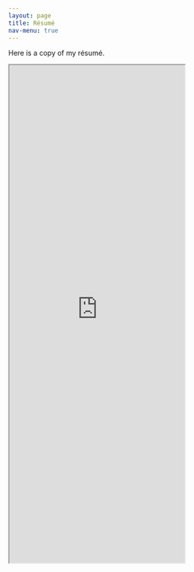 ```yaml
---
layout: page
title: Résumé
nav-menu: true
---
```


Here is a copy of my résumé.

<iframe src="https://docs.google.com/document/d/e/2PACX-1vR5B-M9stT4jtiKrV_i4e1ZJuaQZ9PTJUXmFbNmUU-AgHy-nP38dGJbgoxu9sTK-Ihk4oX7c43PJ85V/pub?embedded=true" width="70%" height="1000px"></iframe>